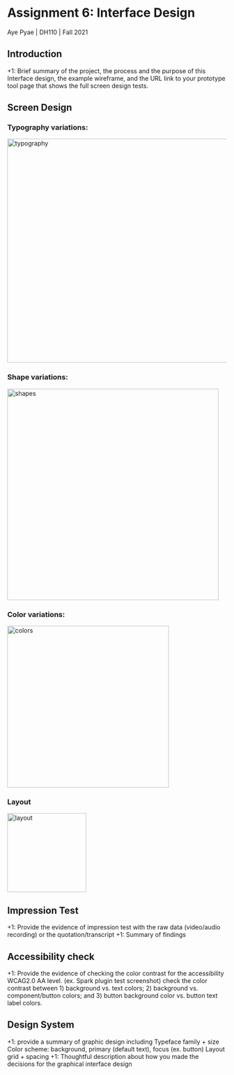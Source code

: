 # Assignment 6: Interface Design
Aye Pyae | DH110 | Fall 2021

## Introduction
+1: Brief summary of the project, the process and the purpose of this Interface design, the example wireframe, and the URL link to your prototype tool page that shows the full screen design tests.


## Screen Design
### Typography variations:
<img width="514" alt="typography" src="https://user-images.githubusercontent.com/91553011/140933376-e5d6c983-b7de-405d-b71a-f0757db820fb.png">

### Shape variations:
<img width="485" alt="shapes" src="https://user-images.githubusercontent.com/91553011/140933374-0ccee7de-f5fc-4d7e-8571-0d433d2e1d76.png">

### Color variations:
<img width="371" alt="colors" src="https://user-images.githubusercontent.com/91553011/140933372-2d03d9ca-580e-4e51-8ec1-d141044d65f0.png">

### Layout
<img width="181" alt="layout" src="https://user-images.githubusercontent.com/91553011/140933368-b84e02e8-9b7d-43fd-9a1a-cb37dfccd2ef.png">

## Impression Test
+1: Provide the evidence of impression test with the raw data (video/audio recording) or the quotation/transcript
+1: Summary of findings 


## Accessibility check
+1: Provide the evidence of checking the color contrast for the accessibility WCAG2.0 AA level. (ex. Spark plugin test screenshot)
check the color contrast between 1) background vs. text colors; 2) background vs. component/button colors; and 3) button background color vs. button text label colors. 

## Design System
+1: provide a summary of graphic design including
Typeface family + size
Color scheme: background, primary (default text), focus (ex. button)
Layout grid + spacing
+1: Thoughtful description about how you made the decisions for the graphical interface design 
